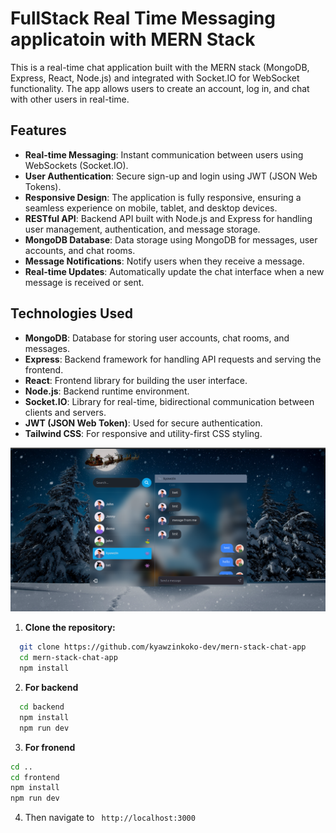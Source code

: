 # FullStack Real Time Messaging applicatoin with MERN Stack 
This is a real-time chat application built with the MERN stack (MongoDB, Express, React, Node.js) and integrated with Socket.IO for WebSocket functionality. The app allows users to create an account, log in, and chat with other users in real-time.

## Features

- **Real-time Messaging**: Instant communication between users using WebSockets (Socket.IO).
- **User Authentication**: Secure sign-up and login using JWT (JSON Web Tokens).
- **Responsive Design**: The application is fully responsive, ensuring a seamless experience on mobile, tablet, and desktop devices.
- **RESTful API**: Backend API built with Node.js and Express for handling user management, authentication, and message storage.
- **MongoDB Database**: Data storage using MongoDB for messages, user accounts, and chat rooms.
- **Message Notifications**: Notify users when they receive a message.
- **Real-time Updates**: Automatically update the chat interface when a new message is received or sent.

## Technologies Used

- **MongoDB**: Database for storing user accounts, chat rooms, and messages.
- **Express**: Backend framework for handling API requests and serving the frontend.
- **React**: Frontend library for building the user interface.
- **Node.js**: Backend runtime environment.
- **Socket.IO**: Library for real-time, bidirectional communication between clients and servers.
- **JWT (JSON Web Token)**: Used for secure authentication.
- **Tailwind CSS**: For responsive and utility-first CSS styling.

![Chat App Screenshot](./Demo.png)


1. **Clone the repository:**

``` bash
  git clone https://github.com/kyawzinkoko-dev/mern-stack-chat-app
  cd mern-stack-chat-app
  npm install
```
2. **For backend** 
``` bash
  cd backend
  npm install
  npm run dev
```
3. **For fronend** 
```bash
cd ..
cd frontend
npm install
npm run dev
```
4. Then navigate to `` http://localhost:3000``

